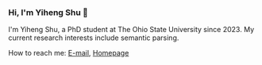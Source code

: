 ### Hi, I'm Yiheng Shu 👋

<!--
**yhshu/yhshu** is a ✨ _special_ ✨ repository because its `README.md` (this file) appears on your GitHub profile.


-->
I'm Yiheng Shu, a PhD student at The Ohio State University since 2023. My current research interests include semantic parsing.

How to reach me: [E-mail](mailto:yhshu@smail.nju.edu.cn), [Homepage](https://yihengshu.github.io)
